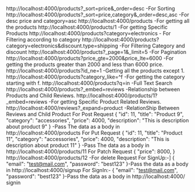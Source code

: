 http://localhost:4000/products?_sort=price&_order=desc -For Sorting
http://localhost:4000/products?_sort=price,category&_order=desc,asc -For desc price and category=asc
http://localhost:4000/products -For getting all the products
http://localhost:4000/products/1 -For getting Specific Products
http://localhost:4000/products?category=electronics - For Filtering according to category
http://localhost:4000/products?category=electronics&discount.type=shipping -For Filtering Category and discount
http://localhost:4000/products?_page=1&_limit=5 -For Pagination 
http://localhost:4000/products?price_gte=2000&price_lte=6000 -For getting the products greater than 2000 and less than 6000 price.
http://localhost:4000/products?id_ne=1 -Getting all the products except 1.
http://localhost:4000/products?category_like=^f -For getting the category starting with f.
http://localhost:4000/products?q=in -Full Text Search
http://localhost:4000/products?_embed=reviews -Relationship between Products and Child Reviews.
http://localhost:4000/products/1?_embed=reviews -For getting Specific Product Related Reviews.
http://localhost:4000/reviews?_expand=product -RelationShip Between Reviews and Child Product
For Post Request 
       {
        "id": 11,
        "title": "Product 9",
        "category": "accessories",
        "price": 4000,
        "description": "This is description about product 9"
} -Pass The data as a body in http://localhost:4000/products
For Put Request 
       {
        "id": 11,
        "title": "Product 11",
        "category": "accessories",
        "price": 4000,
        "description": "This is description about product 11"
} -Pass The data as a body in http://localhost:4000/products/11
For Patch Request 
       {
        "price": 8000,
}
http://localhost:4000/products/12 -For delete Request
For SignUp:-]
{
  "email": "test@mail.com",
  "password": "best123"
}-Pass the data as a body in http://localhost:4000/signup
For SignIn:-
{
  "email": "test@mail.com",
  "password": "best123"
}-Pass the data as a body in http://localhost:4000/ signin